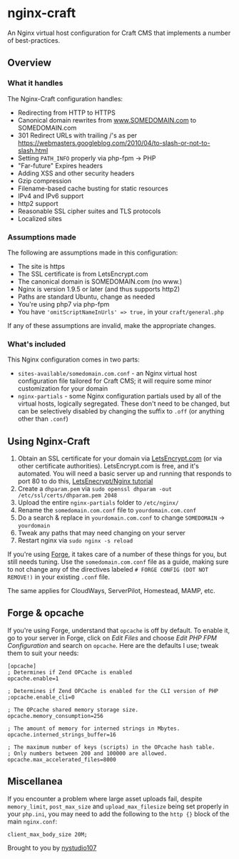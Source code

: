 # nginx-craft

An Nginx virtual host configuration for Craft CMS that implements a number of best-practices.

## Overview

### What it handles

The Nginx-Craft configuration handles:

* Redirecting from HTTP to HTTPS
* Canonical domain rewrites from www.SOMEDOMAIN.com to SOMEDOMAIN.com
* 301 Redirect URLs with trailing /'s as per https://webmasters.googleblog.com/2010/04/to-slash-or-not-to-slash.html
* Setting `PATH_INFO` properly via php-fpm -> PHP
* "Far-future" Expires headers
* Adding XSS and other security headers
* Gzip compression
* Filename-based cache busting for static resources
* IPv4 and IPv6 support
* http2 support
* Reasonable SSL cipher suites and TLS protocols
* Localized sites

### Assumptions made

The following are assumptions made in this configuration:

* The site is https
* The SSL certificate is from LetsEncrypt.com
* The canonical domain is SOMEDOMAIN.com (no www.)
* Nginx is version 1.9.5 or later (and thus supports http2)
* Paths are standard Ubuntu, change as needed
* You're using php7 via php-fpm
* You have `'omitScriptNameInUrls' => true,` in your `craft/general.php`

If any of these assumptions are invalid, make the appropriate changes.

### What's included

This Nginx configuration comes in two parts:

* `sites-available/somedomain.com.conf` - an Nginx virtual host configuration file tailored for Craft CMS; it will require some minor customization for your domain
* `nginx-partials` - some Nginx configuration partials used by all of the virtual hosts, logically segregated.  These don't need to be changed, but can be selectively disabled by changing the suffix to `.off` (or anything other than `.conf`)

## Using Nginx-Craft

1. Obtain an SSL certificate for your domain via [LetsEncrypt.com](https://letsencrypt.org/) (or via other certificate authorities).  LetsEncrypt.com is free, and it's automated.  You will need a basic server up and running that responds to port 80 to do this, [LetsEnecrypt/Nginx tutorial](https://www.digitalocean.com/community/tutorials/how-to-secure-nginx-with-let-s-encrypt-on-ubuntu-16-04)
2. Create a `dhparam.pem` via `sudo openssl dhparam -out /etc/ssl/certs/dhparam.pem 2048`
3. Upload the entire `nginx-partials` folder to `/etc/nginx/`
4. Rename the `somedomain.com.conf` file to `yourdomain.com.conf`
5. Do a search & replace in `yourdomain.com.conf` to change `SOMEDOMAIN` -> `yourdomain`
6. Tweak any paths that may need changing on your server
7. Restart nginx via `sudo nginx -s reload`

If you're using [Forge](https://forge.laravel.com/), it takes care of a number of these things for you, but still needs tuning.  Use the `somedomain.com.conf` file as a guide, making sure to not change any of the directives labeled `# FORGE CONFIG (DOT NOT REMOVE!)` in your existing `.conf` file.

The same applies for CloudWays, ServerPilot, Homestead, MAMP, etc.

## Forge & opcache

If you're using Forge, understand that `opcache` is off by default. To enable it, go to your server in Forge, click on *Edit Files* and choose *Edit PHP FPM Configuration* and search on `opcache`. Here are the defaults I use; tweak them to suit your needs:

	[opcache]
	; Determines if Zend OPCache is enabled
	opcache.enable=1

	; Determines if Zend OPCache is enabled for the CLI version of PHP
	;opcache.enable_cli=0

	; The OPcache shared memory storage size.
	opcache.memory_consumption=256

	; The amount of memory for interned strings in Mbytes.
	opcache.interned_strings_buffer=16

	; The maximum number of keys (scripts) in the OPcache hash table.
	; Only numbers between 200 and 100000 are allowed.
	opcache.max_accelerated_files=8000

## Miscellanea

If you encounter a problem where large asset uploads fail, despite `memory_limit`, `post_max_size` and `upload_max_filesize` being set properly in your `php.ini`, you may need to add the following to the `http {}` block of the main `nginx.conf`:

    client_max_body_size 20M;

Brought to you by [nystudio107](https://nystudio107.com/)
